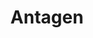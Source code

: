 ---
title: Antagen
layout: layouts/article.liquid
permalink: /ja/asia-studies/admission.html
tags: asia-studies
sideNavOrder: 2
---